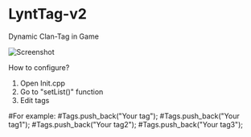 # LyntTag-v2
Dynamic Clan-Tag in Game

![Screenshot](https://i.imgur.com/LUErBlv.gif)

How to configure?

1. Open Init.cpp
2. Go to "setList()" function
3. Edit tags

#For example:
#Tags.push_back("Your tag");
#Tags.push_back("Your tag1");
#Tags.push_back("Your tag2");
#Tags.push_back("Your tag3");

